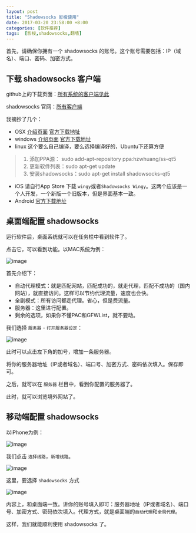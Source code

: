 ```yaml
---
layout: post
title: "Shadowsocks 影梭使用"
date: 2017-03-20 23:58:00 +8:00
categories: [软件推荐]
tags:  [影梭,shadowsocks,翻墙]
---
```


首先，请确保你拥有一个 shadowsocks 的账号。这个账号需要包括：IP（域名）、端口、密码、加密方式。

## 下载 shadowsocks 客户端

github上的下载页面：[所有系统的客户端见此](https://github.com/shadowsocks/shadowsocks/wiki/Ports-and-Clients#linux--server-side)

shadowsocks 官网：[所有客户端](http://shadowsocks.org/en/download/clients.html)

我摘抄了几个：

* OSX [介绍页面](https://github.com/shadowsocks/shadowsocks-iOS/wiki/Shadowsocks-for-OSX-%E5%B8%AE%E5%8A%A9) [官方下载地址](https://sourceforge.net/projects/shadowsocksgui/)
* windows [介绍页面](https://github.com/shadowsocks/shadowsocks-windows/wiki/Shadowsocks-Windows-%E4%BD%BF%E7%94%A8%E8%AF%B4%E6%98%8E) [官方下载地址](https://github.com/shadowsocks/shadowsocks-windows/releases)
* linux 这个要么自己编译，要么选择编译好的，Ubuntu下还算方便

>  1. 添加PPA源：  sudo add-apt-repository ppa:hzwhuang/ss-qt5
>  2. 更新软件列表：sudo apt-get update
>  3. 安装shadowsocks：sudo apt-get install shadowsocks-qt5

* iOS 请自行App Store 下载 `wingy`或者`Shadowsocks Wingy`。这两个应该是一个人开发，一个新版一个旧版本，但是界面基本一致。
* Android [官方下载地址](https://github.com/shadowsocks/shadowsocks-android/releases) 

## 桌面端配置 shadowsocks

运行软件后，桌面系统就可以在任务栏中看到软件了。

点击它，可以看到功能。以MAC系统为例：

![image](http://cdn0.yukapril.com/blog/2017-03-20-shadowsocks-1.png-wm.black)	

首先介绍下：

* 自动代理模式：就是匹配网站，匹配成功的，就走代理，匹配不成功的（国内网站），就直接访问。这样可以节约代理流量，速度也会快。
* 全剧模式：所有访问都走代理。省心，但是费流量。
* 服务器：这里进行配置。
* 剩余的选项，如果你不懂PAC和GFWList，就不要动。

我们选择 `服务器` - `打开服务器设定`：

![image](http://cdn0.yukapril.com/blog/2017-03-20-shadowsocks-2.png-wm.black)	

此时可以点击左下角的加号，增加一条服务器。

将你的服务器地址（IP或者域名）、端口号、加密方式、密码依次填入。保存即可。

之后，就可以在 `服务器` 栏目中，看到你配置的服务器了。

此时，就可以浏览境外网站了。

## 移动端配置 shadowsocks

以iPhone为例：

![image](http://cdn0.yukapril.com/blog/2017-03-20-shadowsocks-3.png-wm.black)	

我们点击 `选择线路`，`新增线路`。

![image](http://cdn0.yukapril.com/blog/2017-03-20-shadowsocks-4.png-wm.black)	

这里，要选择 `Shadowsocks` 方式

![image](http://cdn0.yukapril.com/blog/2017-03-20-shadowsocks-5.png-wm.black)	

内容上，和桌面端一致。讲你的账号填入即可：服务器地址（IP或者域名）、端口号、加密方式、密码依次填入。代理方式，就是桌面端的`自动代理`和`全局代理`。

这样，我们就能顺利使用 shadowsocks 了。
